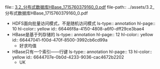 file:: [3.2_分布式数据库HBase_1715760379160_0.pdf](../assets/3.2_分布式数据库HBase_1715760379160_0.pdf)
file-path:: ../assets/3.2_分布式数据库HBase_1715760379160_0.pdf

- HDFS面向批量访问模式，不是随机访问模式
  ls-type:: annotation
  hl-page:: 10
  hl-color:: yellow
  id:: 66446f8a-4150-4808-a6f0-dff29ce3bae4
- HBase是基于列存储的
  ls-type:: annotation
  hl-page:: 12
  hl-color:: yellow
  id:: 66447041-f00d-470f-8500-3992cb6cd99a
	- 好求均值
- HBase只有一个索引——行键
  ls-type:: annotation
  hl-page:: 13
  hl-color:: yellow
  id:: 6644707e-0b0d-4233-9036-cac4672b2202
	- UK